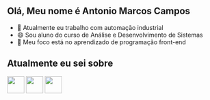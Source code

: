 ## Olá, Meu nome é Antonio Marcos Campos

- 🔭 Atualmente eu trabalho com automação industrial
- 😄 Sou aluno do curso de Análise e Desenvolvimento de Sistemas
- 💬  Meu foco está no aprendizado de programação front-end

<h2>Atualmente eu sei sobre</h2>

<img src="https://cdn.jsdelivr.net/gh/devicons/devicon@latest/icons/figma/figma-original.svg" width="40" height="40"/> <img src="https://cdn.jsdelivr.net/gh/devicons/devicon@latest/icons/html5/html5-original.svg" width="40" height="40"/> <img src="https://cdn.jsdelivr.net/gh/devicons/devicon@latest/icons/css3/css3-original.svg" width="40" height="40"/>
          
